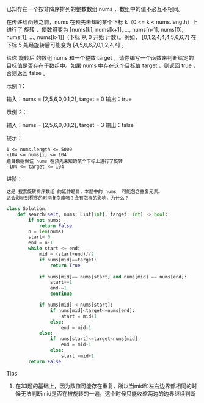 已知存在一个按非降序排列的整数数组 nums ，数组中的值不必互不相同。

在传递给函数之前，nums 在预先未知的某个下标 k（0 <= k < nums.length）上进行了 旋转 ，使数组变为 [nums[k], nums[k+1], ..., nums[n-1], nums[0], nums[1], ..., nums[k-1]]（下标 从 0 开始 计数）。例如， [0,1,2,4,4,4,5,6,6,7] 在下标 5 处经旋转后可能变为 [4,5,6,6,7,0,1,2,4,4] 。

给你 旋转后 的数组 nums 和一个整数 target ，请你编写一个函数来判断给定的目标值是否存在于数组中。如果 nums 中存在这个目标值 target ，则返回 true ，否则返回 false 。

 

示例 1：

输入：nums = [2,5,6,0,0,1,2], target = 0
输出：true

示例 2：

输入：nums = [2,5,6,0,0,1,2], target = 3
输出：false

 

提示：

    1 <= nums.length <= 5000
    -104 <= nums[i] <= 104
    题目数据保证 nums 在预先未知的某个下标上进行了旋转
    -104 <= target <= 104

 


进阶：

    这是 搜索旋转排序数组 的延伸题目，本题中的 nums  可能包含重复元素。
    这会影响到程序的时间复杂度吗？会有怎样的影响，为什么？



```python
class Solution:
    def search(self, nums: List[int], target: int) -> bool:
        if not nums:
            return False
        n = len(nums)
        start= 0
        end = n-1
        while start <= end:
            mid = (start+end)//2
            if nums[mid]==target:
                return True 
            
            if nums[mid]== nums[start] and nums[mid] == nums[end]:
                start+=1
                end-=1
                continue 

            if nums[mid] < nums[start]:
                if nums[mid]<target<=nums[end]:
                    start = mid+1
                else:
                    end = mid-1
            else:
                if nums[start]<=target<nums[mid]:
                    end = mid-1
                else:
                    start =mid+1
        return False
```



Tips

1. 在33题的基础上，因为数值可能存在重复，所以当mid和左右边界都相同的时候无法判断mid是否在被旋转的一遍，这个时候只能收缩两边的边界继续判断